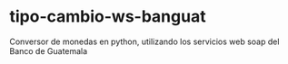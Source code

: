 # tipo-cambio-ws-banguat
Conversor de monedas en python, utilizando los servicios web soap del Banco de Guatemala
